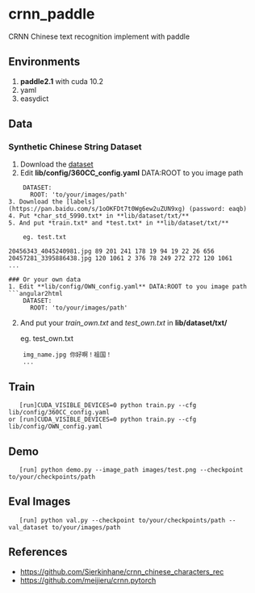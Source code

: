 # crnn_paddle
CRNN Chinese text recognition implement with paddle
## Environments
1. **paddle2.1** with cuda 10.2
2. yaml
3. easydict
## Data
### Synthetic Chinese String Dataset
1. Download the [dataset](https://pan.baidu.com/s/1ufYbnZAZ1q0AlK7yZ08cvQ)
2. Edit **lib/config/360CC_config.yaml** DATA:ROOT to you image path

```angular2html
    DATASET:
      ROOT: 'to/your/images/path'
3. Download the [labels](https://pan.baidu.com/s/1oOKFDt7t0Wg6ew2uZUN9xg) (password: eaqb)
4. Put *char_std_5990.txt* in **lib/dataset/txt/**
5. And put *train.txt* and *test.txt* in **lib/dataset/txt/**

    eg. test.txt
```
    20456343_4045240981.jpg 89 201 241 178 19 94 19 22 26 656
    20457281_3395886438.jpg 120 1061 2 376 78 249 272 272 120 1061
    ...
```
### Or your own data
1. Edit **lib/config/OWN_config.yaml** DATA:ROOT to you image path
```angular2html
    DATASET:
      ROOT: 'to/your/images/path'
```
2. And put your *train_own.txt* and *test_own.txt* in **lib/dataset/txt/**

    eg. test_own.txt
```
    img_name.jpg 你好啊！祖国！
    ...
```
## Train
```angular2html
   [run]CUDA_VISIBLE_DEVICES=0 python train.py --cfg lib/config/360CC_config.yaml
or [run]CUDA_VISIBLE_DEVICES=0 python train.py --cfg lib/config/OWN_config.yaml
```

## Demo
```angular2html
   [run] python demo.py --image_path images/test.png --checkpoint to/your/checkpoints/path
```

## Eval Images
```angular2html
   [run] python val.py --checkpoint to/your/checkpoints/path --val_dataset to/your/images/path
```

## References
- https://github.com/Sierkinhane/crnn_chinese_characters_rec
- https://github.com/meijieru/crnn.pytorch
